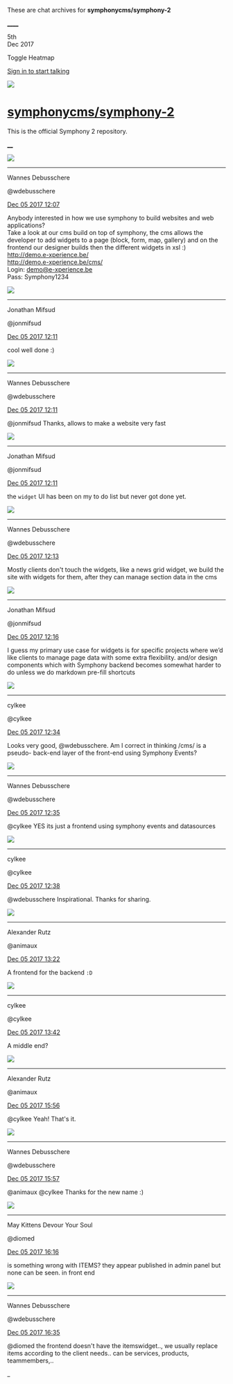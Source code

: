These are chat archives for **symphonycms/symphony-2**

[__](/symphonycms/symphony-2/archives/2017/12/06)[__](/symphonycms/symphony-2/archives/2017/12/04)

5th  
Dec 2017

Toggle Heatmap

[Sign in to start talking](/login?action=login&button=archive-login)

![](https://avatars-02.gitter.im/group/iv/3/57542c45c43b8c601977197e?s=48)

#  [symphonycms/symphony-2](/symphonycms/symphony-2)

This is the official Symphony 2 repository.

[ __](/orgs/symphonycms/rooms "More symphonycms rooms")

![](https://avatars1.githubusercontent.com/u/4136426?v=4&s=30)

____

Wannes Debusschere

@wdebusschere

[Dec 05 2017
12:07](https://gitter.im/symphonycms/symphony-2?at=5a268c1fba39a53f1a215453)

Anybody interested in how we use symphony to build websites and web
applications?  
Take a look at our cms build on top of symphony, the cms allows the developer
to add widgets to a page (block, form, map, gallery) and on the frontend our
designer builds then the different widgets in xsl :)  
<http://demo.e-xperience.be/>  
<http://demo.e-xperience.be/cms/>  
Login: [demo@e-xperience.be](mailto:demo@e-xperience.be)  
Pass: Symphony1234

![](https://avatars1.githubusercontent.com/u/859775?v=4&s=30)

____

Jonathan Mifsud

@jonmifsud

[Dec 05 2017
12:11](https://gitter.im/symphonycms/symphony-2?at=5a268ce4540c78242d87e6cf)

cool well done :)

![](https://avatars1.githubusercontent.com/u/4136426?v=4&s=30)

____

Wannes Debusschere

@wdebusschere

[Dec 05 2017
12:11](https://gitter.im/symphonycms/symphony-2?at=5a268d03a2be4668286245e9)

@jonmifsud Thanks, allows to make a website very fast

![](https://avatars1.githubusercontent.com/u/859775?v=4&s=30)

____

Jonathan Mifsud

@jonmifsud

[Dec 05 2017
12:11](https://gitter.im/symphonycms/symphony-2?at=5a268d0d3ae2aa6b3f8b7f4f)

the `widget` UI has been on my to do list but never got done yet.

![](https://avatars1.githubusercontent.com/u/4136426?v=4&s=30)

____

Wannes Debusschere

@wdebusschere

[Dec 05 2017
12:13](https://gitter.im/symphonycms/symphony-2?at=5a268d5aba39a53f1a215a13)

Mostly clients don't touch the widgets, like a news grid widget, we build the
site with widgets for them, after they can manage section data in the cms

![](https://avatars1.githubusercontent.com/u/859775?v=4&s=30)

____

Jonathan Mifsud

@jonmifsud

[Dec 05 2017
12:16](https://gitter.im/symphonycms/symphony-2?at=5a268e19ffa3e37919fb22a9)

I guess my primary use case for widgets is for specific projects where we’d
like clients to manage page data with some extra flexibility. and/or design
components which with Symphony backend becomes somewhat harder to do unless we
do markdown pre-fill shortcuts

![](https://avatars0.githubusercontent.com/u/11518707?v=4&s=30)

____

cylkee

@cylkee

[Dec 05 2017
12:34](https://gitter.im/symphonycms/symphony-2?at=5a26924c540c78242d8805c7)

Looks very good, @wdebusschere. Am I correct in thinking /cms/ is a pseudo-
back-end layer of the front-end using Symphony Events?

![](https://avatars1.githubusercontent.com/u/4136426?v=4&s=30)

____

Wannes Debusschere

@wdebusschere

[Dec 05 2017
12:35](https://gitter.im/symphonycms/symphony-2?at=5a26927d87680e6230d328c8)

@cylkee YES its just a frontend using symphony events and datasources

![](https://avatars0.githubusercontent.com/u/11518707?v=4&s=30)

____

cylkee

@cylkee

[Dec 05 2017
12:38](https://gitter.im/symphonycms/symphony-2?at=5a269339c65707ba2b1470bb)

@wdebusschere Inspirational. Thanks for sharing.

![](https://avatars2.githubusercontent.com/u/446874?v=4&s=30)

____

Alexander Rutz

@animaux

[Dec 05 2017
13:22](https://gitter.im/symphonycms/symphony-2?at=5a269daea2be46682862a645)

A frontend for the backend `:D`

![](https://avatars0.githubusercontent.com/u/11518707?v=4&s=30)

____

cylkee

@cylkee

[Dec 05 2017
13:42](https://gitter.im/symphonycms/symphony-2?at=5a26a248cc1d527f6bf32dc6)

A middle end?

![](https://avatars2.githubusercontent.com/u/446874?v=4&s=30)

____

Alexander Rutz

@animaux

[Dec 05 2017
15:56](https://gitter.im/symphonycms/symphony-2?at=5a26c1a73ae2aa6b3f8cc1cf)

@cylkee Yeah! That's it.

![](https://avatars1.githubusercontent.com/u/4136426?v=4&s=30)

____

Wannes Debusschere

@wdebusschere

[Dec 05 2017
15:57](https://gitter.im/symphonycms/symphony-2?at=5a26c1faa2be466828638e76)

@animaux @cylkee Thanks for the new name :)

![](https://avatars1.githubusercontent.com/u/72777?v=4&s=30)

____

May Kittens Devour Your Soul

@diomed

[Dec 05 2017
16:16](https://gitter.im/symphonycms/symphony-2?at=5a26c6753ae2aa6b3f8ce8f7)

is something wrong with ITEMS? they appear published in admin panel but none
can be seen. in front end

![](https://avatars1.githubusercontent.com/u/4136426?v=4&s=30)

____

Wannes Debusschere

@wdebusschere

[Dec 05 2017
16:35](https://gitter.im/symphonycms/symphony-2?at=5a26cacacc1d527f6bf43967)

@diomed the frontend doesn't have the itemswidget.., we usually replace items
according to the client needs.. can be services, products, teammembers,..

_

